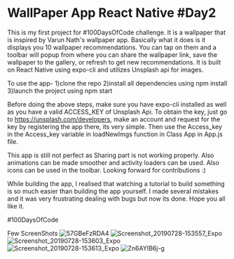 # WallPaper App React Native #Day2 


This is my first project for #100DaysOfCode challenge. It is a wallpaper that is inspired by Varun Nath's wallpaper app.
Basically what it does is it displays you 10 wallpaper recommendations. You can tap on them and a toolbar will popup from where 
you can share the wallpaper link, save the wallpaper to the gallery, or refresh to get new recommendations. It is built on React Native
using expo-cli and utilizes Unsplash api for images. 

To use the app-
1)clone the repo
2)install all dependencies using npm install
3)launch the project using npm start

Before doing the above steps, make sure you have expo-cli installed as well as you have a valid ACCESS_KEY of Unsplash Api. To 
obtain the key, just go to https://unsplash.com/developers, make an account and request for the key by registering the app there, its very simple. Then use 
the Access_key in the Access_key variable in loadNewImgs function in Class App in App.js file.

This app is still not perfect as Sharing part is not working properly. Also animations can be made smoother and  activity loaders
can be used. Also icons can be used in the toolbar. Looking forward for contributions :)

While building the app, I realised that watching a tutorial to build something is so much easier than building the app yourself.
I made several mistakes and it was very frustrating dealing with bugs but now its done. Hope you all like it. 

#100DaysOfCode

Few ScreenShots
![57GBeFzRDA4](https://user-images.githubusercontent.com/44807945/62005427-ab3e5600-b150-11e9-9690-eead24513dc4.jpg)
![Screenshot_20190728-153557_Expo](https://user-images.githubusercontent.com/44807945/62005430-b5605480-b150-11e9-92d9-a4d1798b883a.jpg)
![Screenshot_20190728-153603_Expo](https://user-images.githubusercontent.com/44807945/62005431-b5f8eb00-b150-11e9-94d6-d6feee72820b.jpg)
![Screenshot_20190728-153613_Expo](https://user-images.githubusercontent.com/44807945/62005432-b5f8eb00-b150-11e9-8cd7-afe16fa00ceb.jpg)
![Zn6AYIB6j-g](https://user-images.githubusercontent.com/44807945/62005433-b5f8eb00-b150-11e9-87e7-4d15afb1c9e2.jpg)
